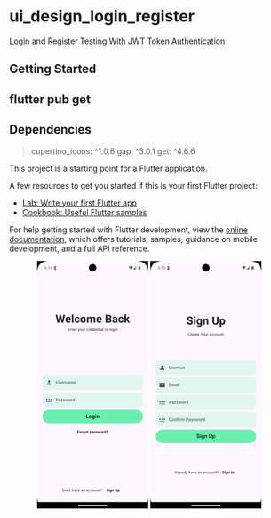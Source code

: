 # ui_design_login_register

Login and Register Testing With JWT Token Authentication

## Getting Started

## flutter pub get

## Dependencies

> cupertino_icons: ^1.0.6
> gap: ^3.0.1
> get: ^4.6.6

This project is a starting point for a Flutter application.

A few resources to get you started if this is your first Flutter project:

- [Lab: Write your first Flutter app](https://docs.flutter.dev/get-started/codelab)
- [Cookbook: Useful Flutter samples](https://docs.flutter.dev/cookbook)

For help getting started with Flutter development, view the
[online documentation](https://docs.flutter.dev/), which offers tutorials,
samples, guidance on mobile development, and a full API reference.

<p align="center">
  <img src="./lib/Photo/Screenshot_1721130407.png" alt="Image 1" width="200" />
  <img src="./lib/Photo/Screenshot_1721130404.png" alt="Image 2" width="200" />
</p>

